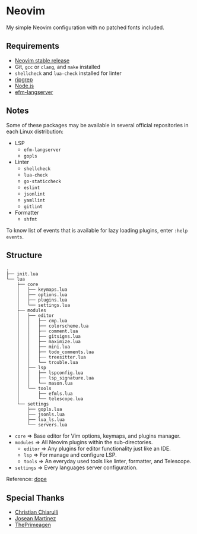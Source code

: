 # Neovim

My simple Neovim configuration with no patched fonts included.

<!-- ![Neovim](https://raw.githubusercontent.com/wahyuwiyoko/dotfiles/main/screenshots/neovim.png) -->

## Requirements

- [Neovim stable release](https://github.com/neovim/neovim/releases/tag/stable)
- Git, `gcc` or `clang`, and `make` installed
- `shellcheck` and `lua-check` installed for linter
- [ripgrep](https://github.com/BurntSushi/ripgrep)
- [Node.js](https://nodejs.org/)
- [efm-langserver](https://github.com/mattn/efm-langserver)

## Notes

Some of these packages may be available in several official repositories in
each Linux distribution:

- LSP
  - `efm-langserver`
  - `gopls`
- Linter
  - `shellcheck`
  - `lua-check`
  - `go-staticcheck`
  - `eslint`
  - `jsonlint`
  - `yamllint`
  - `gitlint`
- Formatter
  - `shfmt`

To know list of events that is available for lazy loading plugins,
enter `:help events`.

## Structure

```
.
├── init.lua
└── lua
    ├── core
    │   ├── keymaps.lua
    │   ├── options.lua
    │   ├── plugins.lua
    │   └── settings.lua
    ├── modules
    │   ├── editor
    │   │   ├── cmp.lua
    │   │   ├── colorscheme.lua
    │   │   ├── comment.lua
    │   │   ├── gitsigns.lua
    │   │   ├── maximize.lua
    │   │   ├── mini.lua
    │   │   ├── todo_comments.lua
    │   │   ├── treesitter.lua
    │   │   └── trouble.lua
    │   ├── lsp
    │   │   ├── lspconfig.lua
    │   │   ├── lsp_signature.lua
    │   │   └── mason.lua
    │   └── tools
    │       ├── efmls.lua
    │       └── telescope.lua
    └── settings
        ├── gopls.lua
        ├── jsonls.lua
        ├── lua_ls.lua
        └── servers.lua
```

- `core` => Base editor for Vim options, keymaps, and plugins manager.
- `modules` => All Neovim plugins within the sub-directories.
  - `editor` => Any plugins for editor functionality just like an IDE.
  - `lsp` => For manage and configure LSP.
  - `tools` => An everyday used tools like linter, formatter, and Telescope.
- `settings` => Every languages server configuration.

Reference: [dope](https://github.com/nvimdev/dope) 

## Special Thanks

- [Christian Chiarulli](https://github.com/ChristianChiarulli)
- [Josean Martinez](https://github.com/josean-dev)
- [ThePrimeagen](https://github.com/ThePrimeagen)
